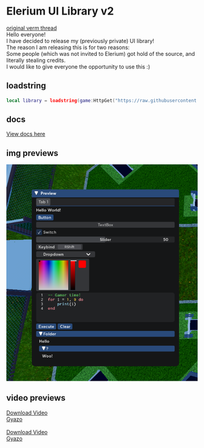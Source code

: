# Elerium UI Library v2
[original verm thread](https://v3rmillion.net/showthread.php?tid=959294)
<br>
Hello everyone!
<br>
I have decided to release my (previously private) UI library!
<br>
The reason I am releasing this is for two reasons:
<br>
Some people (which was not invited to Elerium) got hold of the source, and literally stealing credits.
<br>
I would like to give everyone the opportunity to use this :)

## loadstring
```lua
local library = loadstring(game:HttpGet("https://raw.githubusercontent.com/cens6r/robloxscripts/main/scripts/ui-libs/Elerium/source.lua"))()
```

## docs
[View docs here](https://raw.githubusercontent.com/cens6r/robloxscripts/main/scripts/ui-libs/Elerium/docs/raw.txt)

## img previews
<img src="https://github.com/cens6r/robloxscripts/blob/main/scripts/ui-libs/Elerium/media/ZLvNAqi-1422145433.png">

## video previews
<a href="https://github.com/cens6r/robloxscripts/blob/main/scripts/ui-libs/Elerium/media/a9e4288bbaf1c9b96f464f04a755783f.mp4">Download Video</a>
<br>
<a href="https://gyazo.com/a9e4288bbaf1c9b96f464f04a755783f" target="_blank">Gyazo</a>
<br>
<br>
<a href="https://github.com/cens6r/robloxscripts/blob/main/scripts/ui-libs/Elerium/media/bd45a28edd95adcc1ed6693c734d51dd.mp4?raw=true">Download Video</a>
<br>
<a href="https://gyazo.com/bd45a28edd95adcc1ed6693c734d51dd" target="_blank">Gyazo</a>
